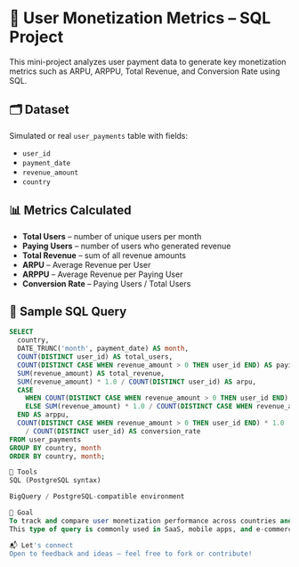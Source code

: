 # 🎯 User Monetization Metrics – SQL Project

This mini-project analyzes user payment data to generate key monetization metrics such as ARPU, ARPPU, Total Revenue, and Conversion Rate using SQL.

## 🗂️ Dataset
Simulated or real `user_payments` table with fields:
- `user_id`
- `payment_date`
- `revenue_amount`
- `country`

## 📊 Metrics Calculated
- **Total Users** – number of unique users per month
- **Paying Users** – number of users who generated revenue
- **Total Revenue** – sum of all revenue amounts
- **ARPU** – Average Revenue per User
- **ARPPU** – Average Revenue per Paying User
- **Conversion Rate** – Paying Users / Total Users

## 🧠 Sample SQL Query
```sql
SELECT
  country,
  DATE_TRUNC('month', payment_date) AS month,
  COUNT(DISTINCT user_id) AS total_users,
  COUNT(DISTINCT CASE WHEN revenue_amount > 0 THEN user_id END) AS paying_users,
  SUM(revenue_amount) AS total_revenue,
  SUM(revenue_amount) * 1.0 / COUNT(DISTINCT user_id) AS arpu,
  CASE 
    WHEN COUNT(DISTINCT CASE WHEN revenue_amount > 0 THEN user_id END) = 0 THEN NULL
    ELSE SUM(revenue_amount) * 1.0 / COUNT(DISTINCT CASE WHEN revenue_amount > 0 THEN user_id END)
  END AS arppu,
  COUNT(DISTINCT CASE WHEN revenue_amount > 0 THEN user_id END) * 1.0 
    / COUNT(DISTINCT user_id) AS conversion_rate
FROM user_payments
GROUP BY country, month
ORDER BY country, month;

🔧 Tools
SQL (PostgreSQL syntax)

BigQuery / PostgreSQL-compatible environment

💬 Goal
To track and compare user monetization performance across countries and time.
This type of query is commonly used in SaaS, mobile apps, and e-commerce analytics.

📬 Let's connect
Open to feedback and ideas — feel free to fork or contribute!
